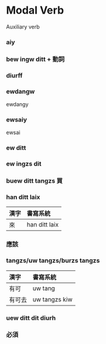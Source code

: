 # Modal Verb

Auxiliary verb

### aiy

### bew ingw ditt + 動詞

### diurff

### ewdangw

ewdangy

### ewsaiy

ewsai

### ew ditt

### ew ingzs dit

### buew ditt tangzs 買

### han ditt laix

| 漢字 | 書寫系統 |
| :--- | :--- |
| 來 | han ditt laix |

### 應該

### tangzs/uw tangzs/burzs tangzs

| 漢字 | 書寫系統 |
| :--- | :--- |
| 有可 | uw tang |
| 有可去 | uw tangzs kiw |

### uew ditt dit diurh

### 必須
